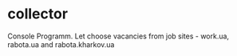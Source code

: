 # collector
Console Programm.
Let choose vacancies from job sites - work.ua, rabota.ua and rabota.kharkov.ua
